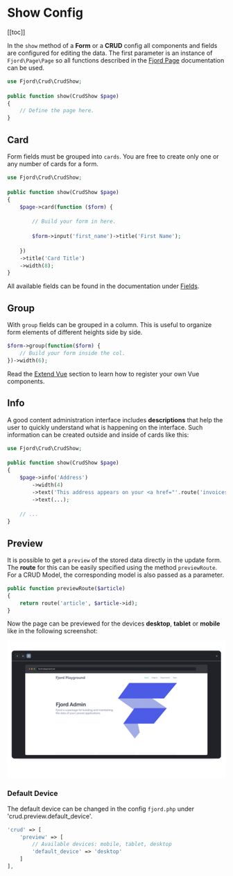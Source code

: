 # Show Config

[[toc]]

In the `show` method of a **Form** or a **CRUD** config all components and fields are configured for editing the data. The first parameter is an instance of `Fjord\Page\Page` so all functions described in the [Fjord Page](/docs/basics/page) documentation can be used.

```php
use Fjord\Crud\CrudShow;

public function show(CrudShow $page)
{
    // Define the page here.
}
```

## Card

Form fields must be grouped into `cards`. You are free to create only one or any number of cards for a form.

```php
use Fjord\Crud\CrudShow;

public function show(CrudShow $page)
{
    $page->card(function ($form) {

        // Build your form in here.

        $form->input('first_name')->title('First Name');

    })
    ->title('Card Title')
    ->width(8);
}
```

All available fields can be found in the documentation under [Fields](/docs/fields/introduction.html).

## Group

With `group` fields can be grouped in a column. This is useful to organize form elements of different heights side by side.

```php
$form->group(function($form) {
    // Build your form inside the col.
})->width(6);
```

Read the [Extend Vue](/docs/basics/vue.html#bootstrap-vue) section to learn how to register your own Vue components.

## Info

A good content administration interface includes **descriptions** that help the user to quickly understand what is happening on the interface. Such information can be created outside and inside of cards like this:

```php
use Fjord\Crud\CrudShow;

public function show(CrudShow $page)
{
    $page->info('Address')
        ->width(4)
        ->text('This address appears on your <a href="'.route('invoices').'">invoices</a>.')
        ->text(...);

    // ...
}
```

## Preview

It is possible to get a `preview` of the stored data directly in the update form. The **route** for this can be easily specified using the method `previewRoute`. For a CRUD Model, the corresponding model is also passed as a parameter.

```php
public function previewRoute($article)
{
    return route('article', $article->id);
}
```

Now the page can be previewed for the devices **desktop**, **tablet** or **mobile** like in the following screenshot:

![Fjord Crud Preview](./preview.png 'Fjord Crud Preview')

### Default Device

The default device can be changed in the config `fjord.php` under 'crud.preview.default_device'.

```php
'crud' => [
    'preview' => [
        // Available devices: mobile, tablet, desktop
        'default_device' => 'desktop'
    ]
],
```
